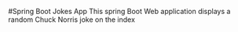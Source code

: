 #Spring Boot Jokes App
This spring Boot Web application displays a 
random Chuck Norris joke on the index